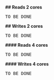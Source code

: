 **## Reads 2 cores**
<pre>
TO BE DONE
</pre>

**## Writes 2 cores**
<pre>
TO BE DONE
</pre>

**#### Reads 4 cores**
<pre>
TO BE DONE
</pre>

**#### Writes 4 cores**
<pre>
TO BE DONE
</pre>
